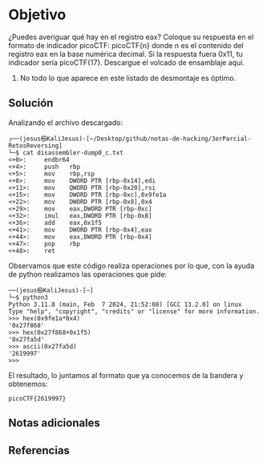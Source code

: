 # Objetivo

¿Puedes averiguar qué hay en el registro eax? Coloque su respuesta en el formato de indicador picoCTF: picoCTF{n} donde n es el contenido del registro eax en la base numérica decimal. Si la respuesta fuera 0x11, tu indicador sería picoCTF{17}.
Descargue el volcado de ensamblaje aquí.
1. No todo lo que aparece en este listado de desmontaje es óptimo.
## Solución

Analizando el archivo descargado:
```
┌──(jesus㉿KaliJesus)-[~/Desktop/github/notas-de-hacking/3erParcial-RetosReversing]
└─$ cat disassembler-dump0_c.txt
<+0>:     endbr64 
<+4>:     push   rbp
<+5>:     mov    rbp,rsp
<+8>:     mov    DWORD PTR [rbp-0x14],edi
<+11>:    mov    QWORD PTR [rbp-0x20],rsi
<+15>:    mov    DWORD PTR [rbp-0xc],0x9fe1a
<+22>:    mov    DWORD PTR [rbp-0x8],0x4
<+29>:    mov    eax,DWORD PTR [rbp-0xc]
<+32>:    imul   eax,DWORD PTR [rbp-0x8]
<+36>:    add    eax,0x1f5
<+41>:    mov    DWORD PTR [rbp-0x4],eax
<+44>:    mov    eax,DWORD PTR [rbp-0x4]
<+47>:    pop    rbp
<+48>:    ret
```

Observamos que este código realiza operaciones por lo que, con la ayuda de python realizamos las operaciones que pide:

```
──(jesus㉿KaliJesus)-[~]
└─$ python3
Python 3.11.8 (main, Feb  7 2024, 21:52:08) [GCC 13.2.0] on linux
Type "help", "copyright", "credits" or "license" for more information.
>>> hex(0x9fe1a*0x4)
'0x27f868'
>>> hex(0x27f868+0x1f5)
'0x27fa5d'
>>> ascii(0x27fa5d)
'2619997'
>>> 
```

El resultado, lo juntamos al formato que ya conocemos de la bandera y obtenemos:

`picoCTF{2619997}`
## Notas adicionales


## Referencias

